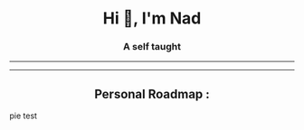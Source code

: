 <h1 align="center">Hi 👋, I'm Nad</h1>
<h3 align="center">A self taught</h3>

---------------------
---------------------
<h2 align="center">Personal Roadmap :</h3>

pie test 
    